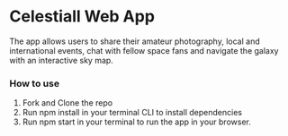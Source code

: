 # Celestiall Web App

The app allows users to share their amateur photography, local and international events, chat with fellow space fans and navigate the galaxy with an interactive sky map. 

### How to use

1. Fork and Clone the repo
2. Run npm install in your terminal CLI to install dependencies
3. Run npm start in your terminal to run the app in your browser.
